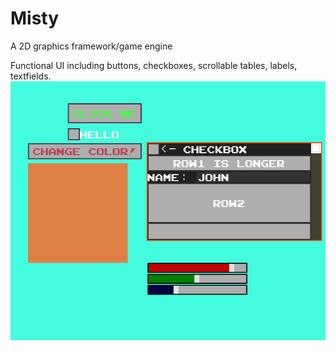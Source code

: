 # Misty
A 2D graphics framework/game engine


Functional UI including buttons, checkboxes, scrollable tables, labels, textfields.
![UI image](screenshots/uiscreenshot.png)
